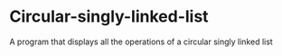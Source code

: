 # Circular-singly-linked-list
A program that displays all the operations of a circular singly linked list
